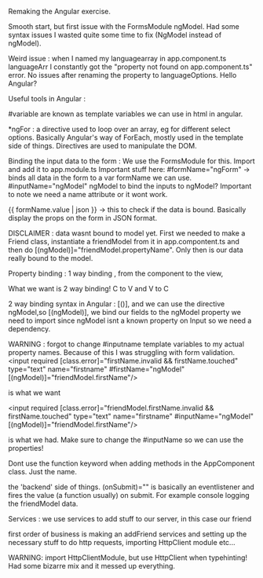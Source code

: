 Remaking the Angular exercise.

Smooth start, but first issue with the FormsModule ngModel. Had some syntax issues I wasted quite some time to fix (NgModel instead of ngModel).

Weird issue : when I named my languagearray in app.component.ts languageArr I constantly got the "property not found on app.component.ts"
error. No issues after renaming the property to languageOptions. Hello Angular?

Useful tools in Angular :

#variable are known as template variables we can use in html in angular.

*ngFor : a directive used to loop over an array, eg for different select options. Basically Angular's way of ForEach, mostly used in the template 
side of things. Directives are used to manipulate the DOM.

Binding the input data to the form : We use the FormsModule for this. Import and add it to app.module.ts
Important stuff here: #formName="ngForm" -> binds all data in the form to a var formName we can use.
#inputName="ngModel" ngModel to bind the inputs to ngModel?
Important to note we need a name attribute or it wont work.

{{ formName.value | json }} -> this to check if the data is bound. Basically display the props on the form in JSON format.

DISCLAIMER : data wasnt bound to model yet. First we needed to make a Friend class, instantiate a friendModel from it in app.compontent.ts
and then do [(ngModel)]="friendModel.propertyName". Only then is our data really bound to the model.

Property binding : 1 way binding , from the component to the view,

What we want is 2 way binding! C to V and V to C

2 way binding syntax in Angular : [()], and we can use the directive ngModel,so [(ngModel)], we bind our fields to the ngModel property
we need to import since ngModel isnt a known property on Input so we need a dependency.

WARNING : forgot to change #inputname template variables to my actual property names. Because of this I was struggling with form validation.
<input  required [class.error]="firstName.invalid && firstName.touched" type="text" name="firstname" #firstName="ngModel" [(ngModel)]="friendModel.firstName"/>

is what we want

<input  required [class.error]="friendModel.firstName.invalid && firstName.touched" type="text" name="firstname" #inputName="ngModel" [(ngModel)]="friendModel.firstName"/>

is what we had. Make sure to change the #inputName so we can use the properties!

Dont use the function keyword when adding methods in the AppComponent class. Just the name.

the 'backend' side of things.
(onSubmit)="" is basically an eventlistener and fires the value (a function usually) on submit. For example console logging the friendModel data.

Services : we use services to add stuff to our server, in this case our friend

first order of business is making an addFriend services and setting up the necessary stuff
to do http requests, importing HttpClient module etc...

WARNING: import HttpClientModule, but use HttpClient when typehinting! Had some bizarre mix and it messed up everything.

